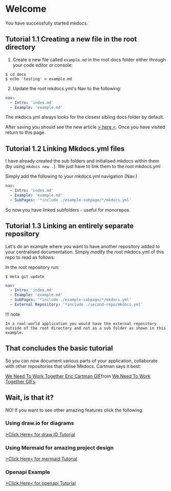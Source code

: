 # Welcome

You have successfully started mkdocs.

## Tutorial 1.1 Creating a new file in the root directory

1. Create a new file called `example.md` in the root docs folder either through your code editor or console:

```console
$ cd docs
$ echo 'testing' > example.md
```

2. Update the root mkdocs.yml's Nav  to the following:

```yaml
nav:
  - Intro: 'index.md'
  - Example: 'example.md'
```

The mkdocs.yml always looks for the closest sibling docs folder by default.

After saving you should see the new article [> here <](http://localhost:8123/example/). Once you have visited return to this page.

## Tutorial 1.2 Linking Mkdocs.yml files

I have already created the sub folders and initialised mkdocs within them (by using `mkdocs new .`). We just have to link them to the root mkdocs.yml

Simply add the following to your mkdocs.yml navigation (Nav:)

```yaml
nav:
  - Intro: 'index.md'
  - Example: 'example.md'
  - SubPages: '*include ./example-subpage/*/mkdocs.yml'

```

So now you have linked subfolders - useful for monorepos.


## Tutorial 1.3 Linking an entirely separate repository

Let's do an example where you want to have another repository added to your centralised documentation. Simply modify the root mkdocs.yml of this repo to read as follows:

In the root repository run:
```console
$ meta git update
```

```yaml
nav:
  - Intro: 'index.md'
  - Example: 'example.md'
  - SubPages: '*include ./example-subpage/*/mkdocs.yml'
  - External Repository: '*include ./second-repo/mkdocs.yml'
```

!!! note

    In a real-world application you would have the external repository outside of the root directory and not as a sub folder as shown in this example.

## That concludes the basic tutorial

So you can now document various parts of your application, collaborate with other repositories that utilise Mkdocs. Cartman says it best:

<div class="tenor-gif-embed" data-postid="21268967" data-share-method="host" data-aspect-ratio="1.77778" data-width="100%"><a href="https://tenor.com/view/we-need-to-work-together-eric-cartman-kenny-mccormick-south-park-s11e7-gif-21268967">We Need To Work Together Eric Cartman GIF</a>from <a href="https://tenor.com/search/we+need+to+work+together-gifs">We Need To Work Together GIFs</a></div> <script type="text/javascript" async src="https://tenor.com/embed.js"></script>

## Wait, is that it? 

NO! If you want to see other amazing features click the following:

### Using draw.io for diagrams 
[>Click Here< for draw IO Tutorial](./diagram.io.md)


### Using Mermaid for amazing project design

[>Click Here< for mermaid Tutorial](./mermaid.md)


### Openapi Example

[>Click Here< for openapi Tutorial](./openapi.md)